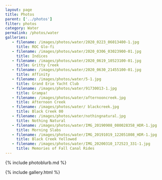 ```yaml
---
layout: page
title: Photos
parent: ['../photos']
filter: photos
category: Water
permalink: /photos/water
galleries:
   - filename: /images/photos/water/2020_0223_06013400-1.jpg
     title: ROC Glo-fi
   - filename: /images/photos/water/2020_0306_03023900-01.jpg
     title: Indices
   - filename: /images/photos/water/2020_0619_10523100-01.jpg
     title: Gritty Creek
   - filename: /images/photos/water/2020_0630_21455100-01.jpg
     title: Affinity
   - filename: /images/photos/water/5-1.jpg
     title: Grand Erie Yacht Club
   - filename: /images/photos/water/91730013-1.jpg
     title: Grampa!
   - filename: /images/photos/water/afternooncreek.jpg
     title: Afternoon Creek
   - filename: /images/photos/water/ blackcreek.jpg
     title: Black Creek 00
   - filename: /images/photos/water/nothingnatural.jpg
     title: Nothing Natural
   - filename: /images/photos/water/IMG_20190908_080028358_HDR-1.jpg
     title: Morning Slabs
   - filename: /images/photos/water/IMG_20191019_122051808_HDR-1.jpg
     title: Black Creek Yellowed
   - filename: /images/photos/water/IMG_20200310_172523_331-1.jpg
     title: Memories of Fall Canal Rides
---
```


{% include photoblurb.md %}

{% include gallery.html %}

